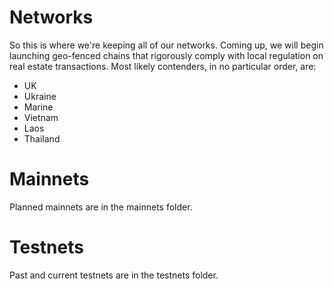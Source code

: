 # Networks
So this is where we're keeping all of our networks.  Coming up, we will begin launching geo-fenced chains that rigorously comply with local regulation on real estate transactions.  Most likely contenders, in no particular order, are:

* UK
* Ukraine
* Marine
* Vietnam
* Laos
* Thailand



# Mainnets
Planned mainnets are in the mainnets folder.


# Testnets
Past and current testnets are in the testnets folder.




